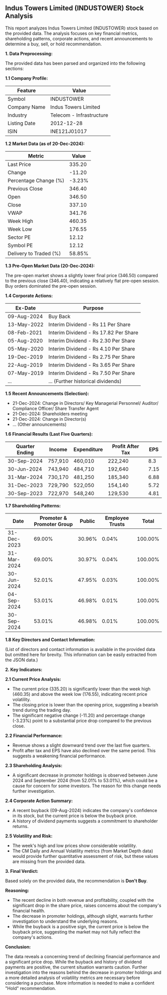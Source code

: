 ## Indus Towers Limited (INDUSTOWER) Stock Analysis

This report analyzes Indus Towers Limited (INDUSTOWER) stock based on the provided data.  The analysis focuses on key financial metrics, shareholding patterns, corporate actions, and recent announcements to determine a buy, sell, or hold recommendation.

**1. Data Preprocessing:**

The provided data has been parsed and organized into the following sections:

**1.1 Company Profile:**

| Feature             | Value                       |
|----------------------|----------------------------|
| Symbol               | INDUSTOWER                  |
| Company Name         | Indus Towers Limited         |
| Industry             | Telecom - Infrastructure    |
| Listing Date         | 2012-12-28                  |
| ISIN                 | INE121J01017                |


**1.2 Market Data (as of 20-Dec-2024):**

| Metric                | Value      |
|------------------------|-------------|
| Last Price             | 335.20      |
| Change                 | -11.20      |
| Percentage Change (%)  | -3.23%      |
| Previous Close         | 346.40      |
| Open                   | 346.50      |
| Close                  | 337.10      |
| VWAP                  | 341.76      |
| Week High              | 460.35      |
| Week Low               | 176.55      |
| Sector PE             | 12.12       |
| Symbol PE              | 12.12       |
| Delivery to Traded (%) | 58.85%      |


**1.3 Pre-Open Market Data (20-Dec-2024):**

The pre-open market shows a slightly lower final price (346.50) compared to the previous close (346.40), indicating a relatively flat pre-open session.  Buy orders dominated the pre-open session.

**1.4 Corporate Actions:**

| Ex-Date      | Purpose                               |
|--------------|---------------------------------------|
| 09-Aug-2024  | Buy Back                              |
| 13-May-2022  | Interim Dividend - Rs 11 Per Share     |
| 08-Feb-2021  | Interim Dividend - Rs 17.82 Per Share   |
| 05-Aug-2020  | Interim Dividend - Rs 2.30 Per Share   |
| 05-May-2020  | Interim Dividend - Rs 4.10 Per Share   |
| 19-Dec-2019  | Interim Dividend - Rs 2.75 Per Share   |
| 22-Aug-2019  | Interim Dividend - Rs 3.65 Per Share   |
| 07-May-2019  | Interim Dividend - Rs 7.50 Per Share   |
| ...           | ... (Further historical dividends)     |


**1.5 Recent Announcements (Selection):**

* 21-Dec-2024: Change in Directors/ Key Managerial Personnel/ Auditor/ Compliance Officer/ Share Transfer Agent
* 21-Dec-2024: Shareholders meeting
* 21-Dec-2024: Change in Director(s)
* ... (Other announcements)


**1.6 Financial Results (Last Five Quarters):**

| Quarter Ending     | Income      | Expenditure | Profit After Tax | EPS     |
|---------------------|-------------|--------------|-------------------|---------|
| 30-Sep-2024        | 757,910     | 460,010      | 222,240           | 8.3     |
| 30-Jun-2024        | 743,940     | 484,710      | 192,640           | 7.15    |
| 31-Mar-2024        | 730,170     | 481,250      | 185,340           | 6.88    |
| 31-Dec-2023        | 729,790     | 522,050      | 154,140           | 5.72    |
| 30-Sep-2023        | 722,970     | 548,240      | 129,530           | 4.81    |


**1.7 Shareholding Patterns:**

| Date          | Promoter & Promoter Group | Public | Employee Trusts | Total |
|---------------|--------------------------|--------|-----------------|-------|
| 31-Dec-2023   | 69.00%                     | 30.96% | 0.04%            | 100.00%|
| 31-Mar-2024   | 69.00%                     | 30.97% | 0.04%            | 100.00%|
| 30-Jun-2024   | 52.01%                     | 47.95% | 0.03%            | 100.00%|
| 04-Sep-2024   | 53.01%                     | 46.98% | 0.01%            | 100.00%|
| 30-Sep-2024   | 53.01%                     | 46.98% | 0.01%            | 100.00%|


**1.8 Key Directors and Contact Information:**

(List of directors and contact information is available in the provided data but omitted here for brevity.  This information can be easily extracted from the JSON data.)


**2. Key Indicators:**

**2.1 Current Price Analysis:**

* The current price (335.20) is significantly lower than the week high (460.35) and above the week low (176.55), indicating recent price volatility.
* The closing price is lower than the opening price, suggesting a bearish trend during the trading day.
* The significant negative change (-11.20) and percentage change (-3.23%) point to a substantial price drop compared to the previous close.

**2.2 Financial Performance:**

* Revenue shows a slight downward trend over the last five quarters.
* Profit after tax and EPS have also declined over the same period.  This suggests a weakening financial performance.

**2.3 Shareholding Analysis:**

* A significant decrease in promoter holdings is observed between June 2024 and September 2024 (from 52.01% to 53.01%), which could be a cause for concern for some investors.  The reason for this change needs further investigation.

**2.4 Corporate Action Summary:**

* A recent buyback (09-Aug-2024) indicates the company's confidence in its stock, but the current price is below the buyback price.
* A history of dividend payments suggests a commitment to shareholder returns.

**2.5 Volatility and Risk:**

* The week's high and low prices show considerable volatility.
* The CM Daily and Annual Volatility metrics (from Market Depth data) would provide further quantitative assessment of risk, but these values are missing from the provided data.

**3. Final Verdict:**

Based solely on the provided data, the recommendation is **Don't Buy**.

**Reasoning:**

* The recent decline in both revenue and profitability, coupled with the significant drop in the share price, raises concerns about the company's financial health.
* The decrease in promoter holdings, although slight, warrants further investigation to understand the underlying reasons.
* While the buyback is a positive sign, the current price is below the buyback price, suggesting the market may not fully reflect the company's actions.

**Conclusion:**

The data reveals a concerning trend of declining financial performance and a significant price drop.  While the buyback and history of dividend payments are positive, the current situation warrants caution.  Further investigation into the reasons behind the decrease in promoter holdings and a more detailed analysis of volatility metrics are necessary before considering a purchase.  More information is needed to make a confident "Hold" recommendation.
